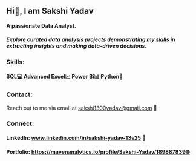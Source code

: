 ## Hi👋, I am Sakshi Yadav


**A passionate Data Analyst.**
##### Explore curated data analysis projects demonstrating my skills in extracting insights and making data-driven decisions.

### Skills:
#### SQL💻    Advanced Excel📈    Power Bi📊    Python🐍

### Contact:
Reach out to me via email at sakshi1300yadav@gmail.com 📧

### Connect:
#### LinkedIn: www.linkedin.com/in/sakshi-yadav-13s25 🔗
#### Portfolio: https://mavenanalytics.io/profile/Sakshi-Yadav/189887839🌐






